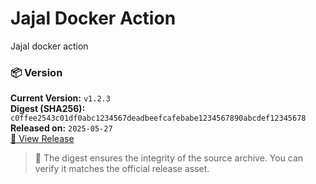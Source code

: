 # Jajal Docker Action

Jajal docker action

### 📦 Version
**Current Version:** `v1.2.3`  
**Digest (SHA256):** `c0ffee2543c01df0abc1234567deadbeefcafebabe1234567890abcdef12345678`  
**Released on:** `2025-05-27`  
[🔗 View Release](https://github.com/your-user/your-repo/releases/tag/v1.2.3)
> 🔐 The digest ensures the integrity of the source archive. You can verify it matches the official release asset.
